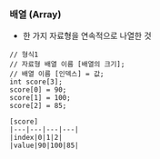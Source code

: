 ### 배열 (Array)
- 한 가지 자료형을 연속적으로 나열한 것
```
// 형식1
// 자료형 배열 이름 [배열의 크기];
// 배열 이름 [인덱스] = 값;
int score[3];
score[0] = 90;
score[1] = 100;
score[2] = 85;

[score]
|---|---|---|---|
|index|0|1|2|
|value|90|100|85|
```
